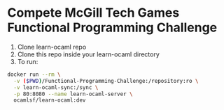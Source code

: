 # Compete McGill Tech Games Functional Programming Challenge
1. Clone learn-ocaml repo
2. Clone this repo inside your learn-ocaml directory
3. To run:
```bash
docker run --rm \
  -v ($PWD)/Functional-Programming-Challenge:/repository:ro \
  -v learn-ocaml-sync:/sync \
  -p 80:8080 --name learn-ocaml-server \
  ocamlsf/learn-ocaml:dev
```
